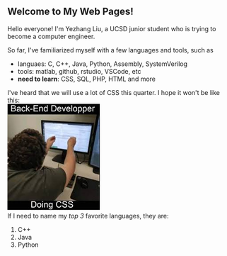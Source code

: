 ## Welcome to My Web Pages!

Hello everyone! I'm Yezhang Liu, a UCSD junior student who is trying to become a computer engineer. 

So far, I've familiarized myself with a few languages and tools, such as 
- languaes: C, C++, Java, Python, Assembly, SystemVerilog
- tools: matlab, github, rstudio, VSCode, etc
- **need to learn**: CSS, SQL, PHP, HTML and more

I've heard that we will use a lot of CSS this quarter. 
I hope it won't be like this:  
![meme2](./meme2.jfif)  
If I need to name my *top 3* favorite languages, they are:
1. C++
2. Java
3. Python
